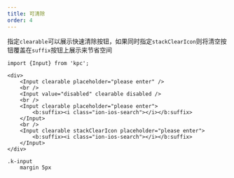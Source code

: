 ```yaml
---
title: 可清除
order: 4
---
```


指定`clearable`可以展示快速清除按钮，如果同时指定`stackClearIcon`则将清空按钮覆盖在`suffix`按钮上展示来节省空间

```vdt
import {Input} from 'kpc';

<div>
    <Input clearable placeholder="please enter" />
    <br />
    <Input value="disabled" clearable disabled />
    <br />
    <Input clearable placeholder="please enter">
        <b:suffix><i class="ion-ios-search"></i></b:suffix>
    </Input>
    <br />
    <Input clearable stackClearIcon placeholder="please enter">
        <b:suffix><i class="ion-ios-search"></i></b:suffix>
    </Input>
</div>
```

```styl
.k-input
    margin 5px
```
